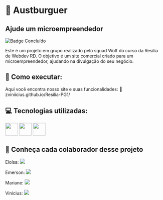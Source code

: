 # :hamburger: Austburguer
## Ajude um microempreendedor       
![Badge Concluído](http://img.shields.io/static/v1?label=STATUS&message=CONCLUÍDO&color=GREEN&style=for-the-badge)

Este é um projeto em grupo realizado pelo squad Wolf do curso da Resilia de Webdev RD. O objetivo é um site comercial criado para um microempreendedor, ajudando na divulgação do seu negócio.

## :wrench:  Como executar:
Aqui você encontra nosso site e suas funcionalidades:
:link:  zviniicius.github.io/Resilia-PG1/

## :computer: Tecnologias utilizadas:
<div>
<img src="https://cdn.jsdelivr.net/gh/devicons/devicon/icons/html5/html5-original.svg" width="40" height="40" />
<img src="https://cdn.jsdelivr.net/gh/devicons/devicon/icons/css3/css3-original.svg" width="40" height="40" />
<img src="https://cdn.jsdelivr.net/gh/devicons/devicon/icons/javascript/javascript-original.svg" width="40" height="40" />
</div>
          
                    
##  :busts_in_silhouette: Conheça cada colaborador desse projeto
<p>Eloísa:   <a href="https://www.linkedin.com/in/eloisa-silva-dev/" target="_blank"><img src="https://img.shields.io/badge/-LinkedIn-%230077B5?style=for-the-badge&logo=linkedin&logoColor=white" target="_blank"></a> </p>

<p>Emerson:   <a href="https://www.linkedin.com/in/emerson-pg/" target="_blank"><img src="https://img.shields.io/badge/-LinkedIn-%230077B5?style=for-the-badge&logo=linkedin&logoColor=white" target="_blank"></a> </p>

<p>Mariane:  <a href="https://www.linkedin.com/in/mari-santos-g-181a6525a/" target="_blank"><img src="https://img.shields.io/badge/-LinkedIn-%230077B5?style=for-the-badge&logo=linkedin&logoColor=white" target="_blank"></a>   </p>

<p>Vinicius:  <a href="https://www.linkedin.com/in/viniicaetano/" target="_blank"><img src="https://img.shields.io/badge/-LinkedIn-%230077B5?style=for-the-badge&logo=linkedin&logoColor=white" target="_blank"></a> </p>
